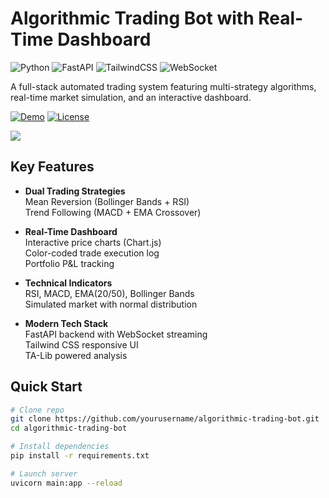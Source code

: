# Algorithmic Trading Bot with Real-Time Dashboard

![Python](https://img.shields.io/badge/Python-3.9%2B-blue)
![FastAPI](https://img.shields.io/badge/Framework-FastAPI-green)
![TailwindCSS](https://img.shields.io/badge/UI-TailwindCSS-38B2AC)
![WebSocket](https://img.shields.io/badge/Protocol-WebSocket-yellow)

A full-stack automated trading system featuring multi-strategy algorithms, real-time market simulation, and an interactive dashboard.

[![Demo](https://img.shields.io/badge/Live-Demo-red)](https://your-demo-link.com) 
[![License](https://img.shields.io/badge/License-MIT-purple)](LICENSE)

![](https://github.com/yourusername/trading-bot/blob/main/screenshots/dashboard-preview.png?raw=true)

##  Key Features

- **Dual Trading Strategies**  
   Mean Reversion (Bollinger Bands + RSI)  
  Trend Following (MACD + EMA Crossover)  

- **Real-Time Dashboard**  
   Interactive price charts (Chart.js)  
   Color-coded trade execution log  
   Portfolio P&L tracking  

- **Technical Indicators**  
   RSI, MACD, EMA(20/50), Bollinger Bands  
   Simulated market with normal distribution  

- **Modern Tech Stack**  
   FastAPI backend with WebSocket streaming  
   Tailwind CSS responsive UI  
   TA-Lib powered analysis  

##  Quick Start

```bash
# Clone repo
git clone https://github.com/yourusername/algorithmic-trading-bot.git
cd algorithmic-trading-bot

# Install dependencies
pip install -r requirements.txt

# Launch server
uvicorn main:app --reload
